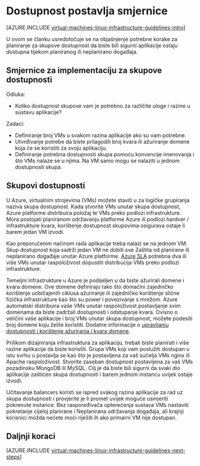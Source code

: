 <properties
    pageTitle="Upute za postavljanje dostupnosti | Microsoft Azure"
    description="Saznajte više o ključa dizajna i implementaciju smjernice za implementaciju skupove dostupnost servisa Azure Infrastruktura sustava."
    documentationCenter=""
    services="virtual-machines-linux"
    authors="iainfoulds"
    manager="timlt"
    editor=""
    tags="azure-resource-manager"/>

<tags
    ms.service="virtual-machines-linux"
    ms.workload="infrastructure-services"
    ms.tgt_pltfrm="vm-linux"
    ms.devlang="na"
    ms.topic="article"
    ms.date="09/08/2016"
    ms.author="iainfou"/>

# <a name="availability-sets-guidelines"></a>Dostupnost postavlja smjernice

[AZURE.INCLUDE [virtual-machines-linux-infrastructure-guidelines-intro](../../includes/virtual-machines-linux-infrastructure-guidelines-intro.md)] 

U ovom se članku usredotočuje se na objašnjenje potrebne korake za planiranje za skupove dostupnost da biste bili sigurni aplikacije ostaju dostupna tijekom planiranog ili neplanirano događaja.

## <a name="implementation-guidelines-for-availability-sets"></a>Smjernice za implementaciju za skupove dostupnosti

Odluka:

- Koliko dostupnost skupove vam je potrebno za različite uloge i razine u sustavu aplikacije?

Zadaci:

- Definiranje broj VMs u svakom razina aplikacije ako su vam potrebne.
- Utvrđivanje potrebe da biste prilagodili broj kvara ili ažuriranje domene koja će se koristiti za svoju aplikaciju.
- Definiranje potrebna dostupnosti skupa pomoću konvencije imenovanja i što VMs nalaze se u njima. Na VM samo mogu se nalaziti u jednom dostupnosti skupa. 

## <a name="availability-sets"></a>Skupovi dostupnosti

U Azure, virtualnim strojevima (VMs) možete staviti u za logičke grupiranja naziva skupa dostupnost. Kada stvorite VMs unutar skupa dostupnost, Azure platforme distribuira položaj te VMs preko podlozi infrastrukture. Mora postojati planiranom održavanju platforme Azure ili podlozi hardver / infrastrukture kvara, korištenje dostupnost skupovima osigurava ostaje li barem jedan VM izvodi.

Kao preporučenim načinom rada aplikacije treba nalazi se na jednom VM. Skup dostupnost koja sadrži jedan VM ne dobiti sve Zaštita od planirane ili neplanirano događaje unutar Azure platforme. [Azure SLA](https://azure.microsoft.com/support/legal/sla/virtual-machines) potrebna dva ili više VMs unutar raspoloživost dopustiti distribucija VMs preko podlozi infrastrukture.

Temeljni infrastrukture u Azure je podijeljen u da biste ažurirali domene i kvara domene. Ove domene definiraju tako što domaćini zajedničko korištenje uobičajenih ciklusa ažuriranje ili zajedničko korištenje slične fizička infrastrukture kao što su power i povezivanje s mrežom. Azure automatski distribuira vaše VMs unutar raspoloživost postavljanje svim domenama da biste zadržali dostupnosti i odstupanje kvara. Ovisno o veličini vaše aplikacije i broj VMs unutar skupa dostupnost, možete podesiti broj domene koju želite koristiti. Dodatne informacije o [upravljanju dostupnosti i korištenje ažuriranja i kvara domene](virtual-machines-linux-manage-availability.md).

Prilikom dizajniranja infrastruktura za aplikaciju, trebali biste planirati i više razine aplikacije da biste koristili. Grupa VMs koji vam poslužiti dostupan u istu svrhu u postavlja se kao što je postavljena za vaš sučelja VMs nginx ili Apache raspoloživost. Stvorite zaseban dostupnost postavljena za vaš VMs pozadinsku MongoDB ili MySQL. Cilj je da biste bili sigurni da svaki dio aplikacije zaštićen skupa dostupnosti i barem jednom instancu uvijek ostaje izvodi.

Učitavanje balancers koristi se ispred svakog razina aplikacije za rad uz skupa dostupnosti i provjerite je li promet uvijek moguće usmjeriti pokrenute instance. Bez raspoređivača opterećenja sustava VMs nastaviti pokretanje cijeloj planirane i Neplanirana održavanja događaja, ali krajnji korisnici možda nećete moći riješiti ih ako primarni VM nije dostupan.


## <a name="next-steps"></a>Daljnji koraci
[AZURE.INCLUDE [virtual-machines-linux-infrastructure-guidelines-next-steps](../../includes/virtual-machines-linux-infrastructure-guidelines-next-steps.md)] 